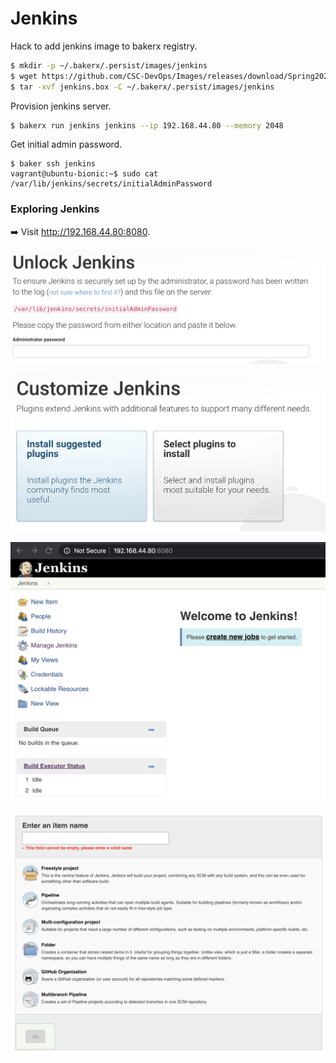 # Jenkins

Hack to add jenkins image to bakerx registry.

```bash
$ mkdir -p ~/.bakerx/.persist/images/jenkins
$ wget https://github.com/CSC-DevOps/Images/releases/download/Spring2020/jenkins.box -O jenkins.box
$ tar -xvf jenkins.box -C ~/.bakerx/.persist/images/jenkins
```

Provision jenkins server.

```bash
$ bakerx run jenkins jenkins --ip 192.168.44.80 --memory 2048
```

Get initial admin password.

```
$ baker ssh jenkins
vagrant@ubuntu-bionic:~$ sudo cat /var/lib/jenkins/secrets/initialAdminPassword
```

### Exploring Jenkins

➡️ Visit http://192.168.44.80:8080.

![Unlock](imgs/Unlock.png)

![Plugins](imgs/Plugins.png)

![Jenkins](imgs/Jenkins-HomePage.png)

![Projects](imgs/Jenkins-Projects.png)
